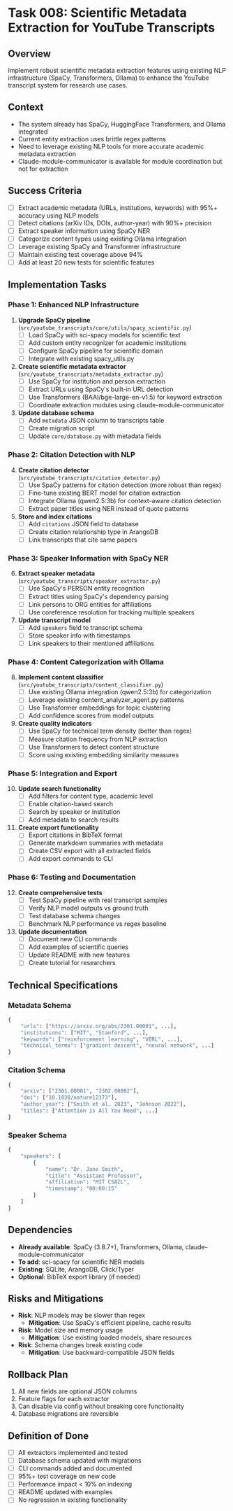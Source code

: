 # Task 008: Scientific Metadata Extraction for YouTube Transcripts

## Overview
Implement robust scientific metadata extraction features using existing NLP infrastructure (SpaCy, Transformers, Ollama) to enhance the YouTube transcript system for research use cases.

## Context
- The system already has SpaCy, HuggingFace Transformers, and Ollama integrated
- Current entity extraction uses brittle regex patterns
- Need to leverage existing NLP tools for more accurate academic metadata extraction
- Claude-module-communicator is available for module coordination but not for extraction

## Success Criteria
- [ ] Extract academic metadata (URLs, institutions, keywords) with 95%+ accuracy using NLP models
- [ ] Detect citations (arXiv IDs, DOIs, author-year) with 90%+ precision
- [ ] Extract speaker information using SpaCy NER
- [ ] Categorize content types using existing Ollama integration
- [ ] Leverage existing SpaCy and Transformer infrastructure
- [ ] Maintain existing test coverage above 94%
- [ ] Add at least 20 new tests for scientific features

## Implementation Tasks

### Phase 1: Enhanced NLP Infrastructure
1. **Upgrade SpaCy pipeline** (`src/youtube_transcripts/core/utils/spacy_scientific.py`)
   - [ ] Load SpaCy with sci-spacy models for scientific text
   - [ ] Add custom entity recognizer for academic institutions
   - [ ] Configure SpaCy pipeline for scientific domain
   - [ ] Integrate with existing spacy_utils.py

2. **Create scientific metadata extractor** (`src/youtube_transcripts/metadata_extractor.py`)
   - [ ] Use SpaCy for institution and person extraction
   - [ ] Extract URLs using SpaCy's built-in URL detection
   - [ ] Use Transformers (BAAI/bge-large-en-v1.5) for keyword extraction
   - [ ] Coordinate extraction modules using claude-module-communicator

3. **Update database schema**
   - [ ] Add `metadata` JSON column to transcripts table
   - [ ] Create migration script
   - [ ] Update `core/database.py` with metadata fields

### Phase 2: Citation Detection with NLP
4. **Create citation detector** (`src/youtube_transcripts/citation_detector.py`)
   - [ ] Use SpaCy patterns for citation detection (more robust than regex)
   - [ ] Fine-tune existing BERT model for citation extraction
   - [ ] Integrate Ollama (qwen2.5:3b) for context-aware citation detection
   - [ ] Extract paper titles using NER instead of quote patterns

5. **Store and index citations**
   - [ ] Add `citations` JSON field to database
   - [ ] Create citation relationship type in ArangoDB
   - [ ] Link transcripts that cite same papers

### Phase 3: Speaker Information with SpaCy NER
6. **Extract speaker metadata** (`src/youtube_transcripts/speaker_extractor.py`)
   - [ ] Use SpaCy's PERSON entity recognition
   - [ ] Extract titles using SpaCy's dependency parsing
   - [ ] Link persons to ORG entities for affiliations
   - [ ] Use coreference resolution for tracking multiple speakers

7. **Update transcript model**
   - [ ] Add `speakers` field to transcript schema
   - [ ] Store speaker info with timestamps
   - [ ] Link speakers to their mentioned affiliations

### Phase 4: Content Categorization with Ollama
8. **Implement content classifier** (`src/youtube_transcripts/content_classifier.py`)
   - [ ] Use existing Ollama integration (qwen2.5:3b) for categorization
   - [ ] Leverage existing content_analyzer_agent.py patterns
   - [ ] Use Transformer embeddings for topic clustering
   - [ ] Add confidence scores from model outputs

9. **Create quality indicators**
   - [ ] Use SpaCy for technical term density (better than regex)
   - [ ] Measure citation frequency from NLP extraction
   - [ ] Use Transformers to detect content structure
   - [ ] Score using existing embedding similarity measures

### Phase 5: Integration and Export
10. **Update search functionality**
    - [ ] Add filters for content type, academic level
    - [ ] Enable citation-based search
    - [ ] Search by speaker or institution
    - [ ] Add metadata to search results

11. **Create export functionality**
    - [ ] Export citations in BibTeX format
    - [ ] Generate markdown summaries with metadata
    - [ ] Create CSV export with all extracted fields
    - [ ] Add export commands to CLI

### Phase 6: Testing and Documentation
12. **Create comprehensive tests**
    - [ ] Test SpaCy pipeline with real transcript samples
    - [ ] Verify NLP model outputs vs ground truth
    - [ ] Test database schema changes
    - [ ] Benchmark NLP performance vs regex baseline

13. **Update documentation**
    - [ ] Document new CLI commands
    - [ ] Add examples of scientific queries
    - [ ] Update README with new features
    - [ ] Create tutorial for researchers

## Technical Specifications

### Metadata Schema
```python
{
    "urls": ["https://arxiv.org/abs/2301.00001", ...],
    "institutions": ["MIT", "Stanford", ...],
    "keywords": ["reinforcement learning", "VERL", ...],
    "technical_terms": ["gradient descent", "neural network", ...]
}
```

### Citation Schema
```python
{
    "arxiv": ["2301.00001", "2302.00002"],
    "doi": ["10.1038/nature12373"],
    "author_year": ["Smith et al. 2023", "Johnson 2022"],
    "titles": ["Attention is All You Need", ...]
}
```

### Speaker Schema
```python
{
    "speakers": [
        {
            "name": "Dr. Jane Smith",
            "title": "Assistant Professor",
            "affiliation": "MIT CSAIL",
            "timestamp": "00:00:15"
        }
    ]
}
```

## Dependencies
- **Already available**: SpaCy (3.8.7+), Transformers, Ollama, claude-module-communicator
- **To add**: sci-spacy for scientific NER models
- **Existing**: SQLite, ArangoDB, Click/Typer
- **Optional**: BibTeX export library (if needed)

## Risks and Mitigations
- **Risk**: NLP models may be slower than regex
  - **Mitigation**: Use SpaCy's efficient pipeline, cache results
- **Risk**: Model size and memory usage
  - **Mitigation**: Use existing loaded models, share resources
- **Risk**: Schema changes break existing code
  - **Mitigation**: Use backward-compatible JSON fields

## Rollback Plan
1. All new fields are optional JSON columns
2. Feature flags for each extractor
3. Can disable via config without breaking core functionality
4. Database migrations are reversible

## Definition of Done
- [ ] All extractors implemented and tested
- [ ] Database schema updated with migrations
- [ ] CLI commands added and documented
- [ ] 95%+ test coverage on new code
- [ ] Performance impact < 10% on indexing
- [ ] README updated with examples
- [ ] No regression in existing functionality